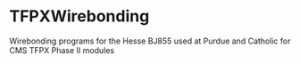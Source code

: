 # TFPXWirebonding
Wirebonding programs for the Hesse BJ855 used at Purdue and Catholic for CMS TFPX Phase II modules
